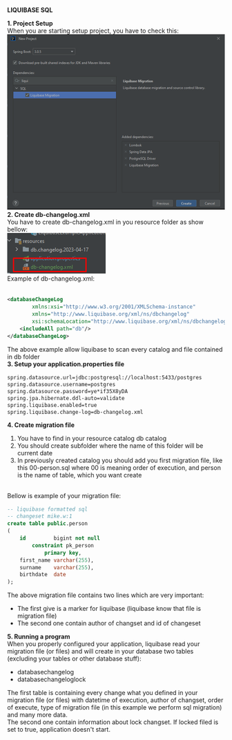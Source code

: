 **LIQUIBASE SQL**<br>

**1. Project Setup**<br>
When you are starting setup project, you have to check this:
![](pictures/img.png)
<br>
**2. Create db-changelog.xml**<br>
You have to create db-changelog.xml in you resource folder as show bellow: <br>
![](pictures/img_1.png)<br>
Example of db-changelog.xml: <br>

```xml 

<databaseChangeLog
        xmlns:xsi="http://www.w3.org/2001/XMLSchema-instance"
        xmlns="http://www.liquibase.org/xml/ns/dbchangelog"
        xsi:schemaLocation="http://www.liquibase.org/xml/ns/dbchangelog http://www.liquibase.org/xml/ns/dbchangelog/dbchangelog-3.1.xsd">
    <includeAll path="db"/>
</databaseChangeLog>
```

The above example allow liquibase to scan every catalog and file contained in db folder
<br>
**3. Setup your application.properties file** <br>

```properties
spring.datasource.url=jdbc:postgresql://localhost:5433/postgres
spring.datasource.username=postgres
spring.datasource.password=ye*if35X8yDA
spring.jpa.hibernate.ddl-auto=validate
spring.liquibase.enabled=true
spring.liquibase.change-log=db-changelog.xml
```

**4. Create migration file** <br>
<ol>
    <li>You have to find in your resource catalog db catalog</li>
    <li>You should create subfolder where the name of this folder will be current date</li>
    <li>In previously created catalog you should add you first migration file, like this 00-person.sql where 00 is meaning order of execution, and person is the name of table, which you want create</li>
</ol>
<br>
Bellow is example of your migration file: <br>

```sql
-- liquibase formatted sql
-- changeset mike.w:1
create table public.person
(
    id         bigint not null
        constraint pk_person
            primary key,
    first_name varchar(255),
    surname    varchar(255),
    birthdate  date
);
```

The above migration file contains two lines which are very important:
<ul>
    <li>The first give is a marker for liquibase (liquibase know that file is migration file)</li>
    <li>The second one contain author of changset and id of changeset</li>
</ul>

**5. Running a program**<br>
When you properly configured your application, liquibase read your migration file (or files) and will create in your database two tables (excluding your tables or other database stuff):
<ul>
    <li>databasechangelog</li>
    <li>databasechangeloglock</li>
</ul>
The first table is containing every change what you defined in your migration file (or files) with datetime of execution, author of changset, order of execute, type of migration file (in this example we perform sql migration) and many more data.<br>
The second one contain information about lock changset. If locked filed is set to true, application doesn't start. 
